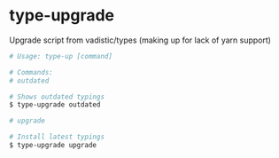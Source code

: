 # type-upgrade

Upgrade script from vadistic/types (making up for lack of yarn support)

```sh
# Usage: type-up [command]

# Commands:
# outdated

# Shows outdated typings
$ type-upgrade outdated

# upgrade

# Install latest typings
$ type-upgrade upgrade
```
